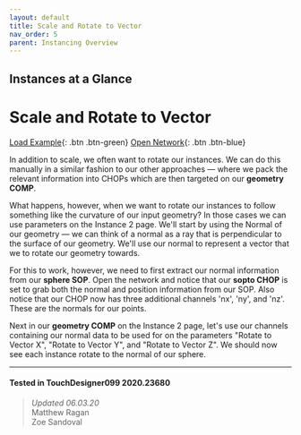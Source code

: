 ```yaml
---
layout: default
title: Scale and Rotate to Vector
nav_order: 5
parent: Instancing Overview
---
```


## Instances at a Glance
# Scale and Rotate to Vector

[Load Example](?remoteTox=){: .btn .btn-green} [Open Network](?openNetwork=True){: .btn .btn-blue}

In addition to scale, we often want to rotate our instances. We can do this manually in a similar fashion to our other approaches — where we pack the relevant information into CHOPs which are then targeted on our **geometry COMP**. 

What happens, however, when we want to rotate our instances to follow something like the curvature of our input geometry? In those cases we can use parameters on the Instance 2 page. We'll start by using the Normal of our geometry — we can think of a normal as a ray that is perpendicular to the surface of our geometry. We'll use our normal to represent a vector that we to rotate our geometry towards. 

For this to work, however, we need to first extract our normal information from our **sphere SOP**. Open the network and notice that our **sopto CHOP** is set to grab both the normal and position information from our SOP. Also notice that our CHOP now has three additional channels 'nx', 'ny', and 'nz'. These are the normals for our points. 

Next in our **geometry COMP** on the Instance 2 page, let's use our channels containing our normal data to be used for on the parameters "Rotate to Vector X", "Rotate to Vector Y", and "Rotate to Vector Z". We should now see each instance rotate to the normal of our sphere.

---

#### Tested in TouchDesigner099 2020.23680 
>*Updated 06.03.20*  
Matthew Ragan  
Zoe Sandoval  
